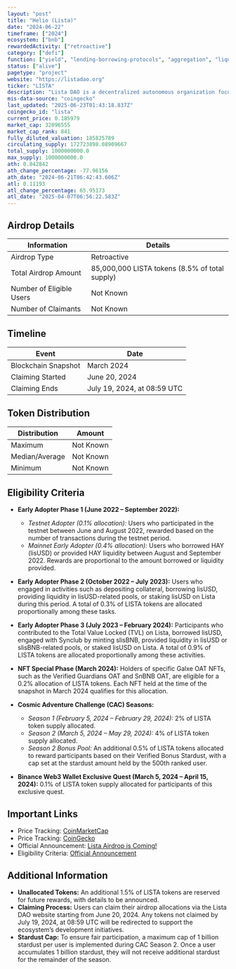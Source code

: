 ```yaml
---
layout: "post"
title: "Helio (Lista)"
date: "2024-06-22"
timeframe: ["2024"]
ecosystem: ["bnb"]
rewardedActivity: ["retroactive"]
category: ["defi"]
function: ["yield", "lending-borrowing-protocols", "aggregation", "liquid-staking", "liquid-staking-tokens", "decentralized-finance"]
status: ["alive"]
pagetype: "project"
website: "https://listadao.org"
ticker: "LISTA"
description: "Lista DAO is a decentralized autonomous organization focusing on creating a comprehensive DeFi ecosystem."
mis-data-source: "coingecko"
last_updated: "2025-06-23T01:43:18.837Z"
coingecko_id: "lista"
current_price: 0.185979
market_cap: 32096555
market_cap_rank: 841
fully_diluted_valuation: 185825789
circulating_supply: 172723898.08909667
total_supply: 1000000000.0
max_supply: 1000000000.0
ath: 0.842842
ath_change_percentage: -77.96156
ath_date: "2024-06-21T06:42:43.606Z"
atl: 0.11193
atl_change_percentage: 65.95173
atl_date: "2025-04-07T06:56:22.583Z"
---
```


## Airdrop Details

| Information              | Details                                        |
| ------------------------ | ---------------------------------------------- |
| Airdrop Type             | Retroactive                                    |
| Total Airdrop Amount     | 85,000,000 LISTA tokens (8.5% of total supply) |
| Number of Eligible Users | Not Known                                      |
| Number of Claimants      | Not Known                                      |

## Timeline

| Event               | Date                        |
| ------------------- | --------------------------- |
| Blockchain Snapshot | March 2024                  |
| Claiming Started    | June 20, 2024               |
| Claiming Ends       | July 19, 2024, at 08:59 UTC |

## Token Distribution

| Distribution   | Amount    |
| -------------- | --------- |
| Maximum        | Not Known |
| Median/Average | Not Known |
| Minimum        | Not Known |

## Eligibility Criteria

- **Early Adopter Phase 1 (June 2022 – September 2022):**

  - _Testnet Adopter (0.1% allocation):_ Users who participated in the testnet between June and August 2022, rewarded based on the number of transactions during the testnet period.
  - _Mainnet Early Adopter (0.4% allocation):_ Users who borrowed HAY (lisUSD) or provided HAY liquidity between August and September 2022. Rewards are proportional to the amount borrowed or liquidity provided.

- **Early Adopter Phase 2 (October 2022 – July 2023):** Users who engaged in activities such as depositing collateral, borrowing lisUSD, providing liquidity in lisUSD-related pools, or staking lisUSD on Lista during this period. A total of 0.3% of LISTA tokens are allocated proportionally among these tasks.

- **Early Adopter Phase 3 (July 2023 – February 2024):** Participants who contributed to the Total Value Locked (TVL) on Lista, borrowed lisUSD, engaged with Synclub by minting slisBNB, provided liquidity in lisUSD or slisBNB-related pools, or staked lisUSD on Lista. A total of 0.9% of LISTA tokens are allocated proportionally among these activities.

- **NFT Special Phase (March 2024):** Holders of specific Galxe OAT NFTs, such as the Verified Guardians OAT and SnBNB OAT, are eligible for a 0.2% allocation of LISTA tokens. Each NFT held at the time of the snapshot in March 2024 qualifies for this allocation.

- **Cosmic Adventure Challenge (CAC) Seasons:**

  - _Season 1 (February 5, 2024 – February 29, 2024):_ 2% of LISTA token supply allocated.
  - _Season 2 (March 5, 2024 – May 29, 2024):_ 4% of LISTA token supply allocated.
  - _Season 2 Bonus Pool:_ An additional 0.5% of LISTA tokens allocated to reward participants based on their Verified Bonus Stardust, with a cap set at the stardust amount held by the 500th ranked user.

- **Binance Web3 Wallet Exclusive Quest (March 5, 2024 – April 15, 2024):** 0.1% of LISTA token supply allocated for participants of this exclusive quest.

## Important Links

- Price Tracking: [CoinMarketCap](https://coinmarketcap.com/currencies/lista)
- Price Tracking: [CoinGecko](https://www.coingecko.com/en/coins/lista)
- Official Announcement: [Lista Airdrop is Coming!](https://medium.com/listadao/lista-airdrop-is-coming-62158e6f3fbd)
- Eligibility Criteria: [Official Announcement](https://medium.com/listadao/lista-airdrop-is-coming-62158e6f3fbd)

## Additional Information

- **Unallocated Tokens:** An additional 1.5% of LISTA tokens are reserved for future rewards, with details to be announced.
- **Claiming Process:** Users can claim their airdrop allocations via the Lista DAO website starting from June 20, 2024. Any tokens not claimed by July 19, 2024, at 08:59 UTC will be redirected to support the ecosystem’s development initiatives.
- **Stardust Cap:** To ensure fair participation, a maximum cap of 1 billion stardust per user is implemented during CAC Season 2. Once a user accumulates 1 billion stardust, they will not receive additional stardust for the remainder of the season.
